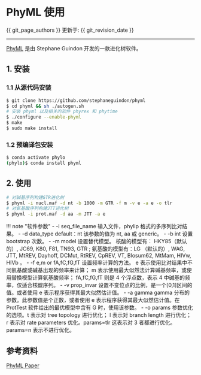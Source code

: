 # PhyML 使用

{{ git_page_authors }} 更新于: {{ git_revision_date }}

---

[PhyML](https://github.com/stephaneguindon/phyml/) 是由 Stephane Guindon 开发的一款进化树软件。

## 1. 安装

### 1.1 从源代码安装

```bash
$ git clone https://github.com/stephaneguindon/phyml
$ cd phyml && sh ./autogen.sh
# 安装 phyml 以及相关的软件 phyrex 和 phytime
$ ./configure --enable-phyml
$ make
$ sudo make install
```

### 1.2 预编译包安装

```bash
$ conda activate phylo
(phylo)$ conda install phyml
```

## 2. 使用

```bash
# 对碱基序列构建GTR进化树
$ phyml -i nucl.maf -d nt -b 1000 -m GTR -f m -v e -a e -o tlr
# 对氨基酸序列构建JTT进化树
$ phyml -i prot.maf -d aa -m JTT -a e
```

!!! note "软件参数"
    - -i seq_file_name 输入文件，phylip 格式的多序列比对结果。
    - -d data_type default：nt 该参数的值为 nt, aa 或 generic。
    - -b int 设置 bootstrap 次数。
    - -m model 设置替代模型。 核酸的模型有： HKY85（默认的）, JC69, K80, F81, TN93, GTR ; 氨基酸的模型有：LG （默认的）, WAG, JTT, MtREV, Dayhoff, DCMut, RtREV, CpREV, VT, Blosum62, MtMam, HIVw, HIVb 。
    - -f e,m or fA,fC,fG,fT 设置频率计算的方法。 e 表示使用比对结果中不同氨基酸或碱基出现的频率来计算； m 表示使用最大似然法计算碱基频率，或使用替换模型计算氨基酸频率； fA,fC,fG,fT 则是 4 个浮点数，表示 4 中碱基的频率，仅适合核酸序列。
    - -v prop_invar 设置不变位点的比例，是一个[0,1]区间的值。或者使用 e 表示程序获得其最大似然估计值。
    - -a gamma gamma 分布的参数。此参数值是个正数，或者使用 e 表示程序获得其最大似然估计值。在 ProtTest 软件给出的最优模型中含有 G 时，使用该参数。
    - -o params 参数优化的选项。t 表示对 tree topology 进行优化； l 表示对 branch length 进行优化； r 表示对 rate parameters 优化。params=tlr 这表示对 3 者都进行优化。 params=n 表示不进行优化。

## 参考资料

[PhyML Paper](http://www.atgc-montpellier.fr/download/papers/phyml_2010.pdf)
